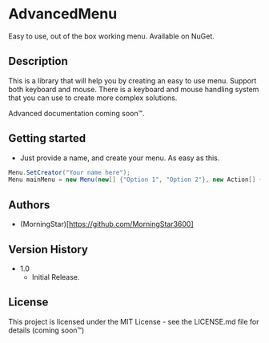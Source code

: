 # AdvancedMenu
Easy to use, out of the box working menu. Available on NuGet.

## Description

This is a library that will help you by creating an easy to use menu. Support both keyboard and mouse.
There is a keyboard and mouse handling system that you can use to create more complex solutions.

Advanced documentation coming soon:tm:.

## Getting started

* Just provide a name, and create your menu. As easy as this.
```cs
Menu.SetCreator("Your name here");
Menu mainMenu = new Menu(new[] {"Option 1", "Option 2"}, new Action[] {method1, method2});
```

## Authors

- (MorningStar)[https://github.com/MorningStar3600]

## Version History

* 1.0
    * Initial Release.

## License

This project is licensed under the MIT License - see the LICENSE.md file for details (coming soon:tm:)